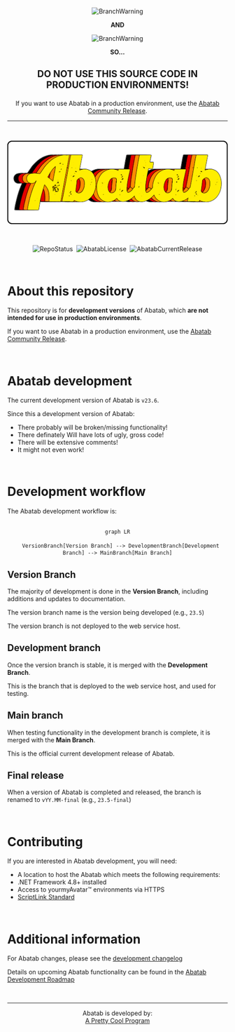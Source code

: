 <div align="center">

  <br>

  ![BranchWarning](https://img.shields.io/badge/WARNING!-THIS%20IS%20BETA%20SOFTWARE-FF160C?style=for-the-badge) 
  
  **AND**
  
  ![BranchWarning](https://img.shields.io/badge/THIS%20IS%20A-DEVELOPMENT%20BRANCH-ffd700?style=for-the-badge)

  **SO...**

  <h2>

  **DO NOT USE THIS SOURCE CODE IN PRODUCTION ENVIRONMENTS!**

  </h2>

  If you want to use Abatab in a production environment, use the [Abatab Community Release](https://github.com/spectrum-health-systems/Abatab-Community-Release).

  ***

  <br>
  
  ![AbatabLogo](./.github/images/logo/app/AbatabLogo.png)

  <br>

  ![RepoStatus](https://img.shields.io/badge/status-Active-brightgreen?style=flat)&nbsp;&nbsp;![AbatabLicense](https://img.shields.io/github/license/spectrum-health-systems/abatab)&nbsp;&nbsp;![AbatabCurrentRelease](https://img.shields.io/github/v/release/spectrum-health-systems/Abatab?style=flat)

</div>

<br>

# About this repository

This repository is for **development versions** of Abatab, which **are not intended for use in production environments**.

If you want to use Abatab in a production environment, use the [Abatab Community Release](https://github.com/spectrum-health-systems/Abatab-Community-Release).

<br>

# Abatab development

The current development version of Abatab is `v23.6`.

Since this a development version of Abatab:

* There probably will be broken/missing functionality!
* There definately Will have lots of ugly, gross code!
* There will be extensive comments!
* It might not even work!



<br>

# Development workflow

The Abatab development workflow is:

<div align="center">

```mermaid

graph LR

  VersionBranch[Version Branch] --> DevelopmentBranch[Development Branch] --> MainBranch[Main Branch]
```

</div>

## Version Branch

The majority of development is done in the **Version Branch**, including additions and updates to documentation.

The version branch name is the version being developed (e.g., `23.5`)

The version branch is not deployed to the web service host.

## Development branch

Once the version branch is stable, it is merged with the **Development Branch**.

This is the branch that is deployed to the web service host, and used for testing.

## Main branch

When testing functionality in the development branch is complete, it is merged with the **Main Branch**.

This is the official current development release of Abatab.

## Final release

When a version of Abatab is completed and released, the branch is renamed to `vYY.MM-final`  (e.g., `23.5-final`)

<br>

# Contributing

If you are interested in Abatab development, you will need:

* A location to host the Abatab which meets the following requirements:
* .NET Framework 4.8+ installed
* Access to yourmyAvatar™ environments via HTTPS
* [ScriptLink Standard](https://github.com/rcskids/ScriptLinkStandard)

<br>

# Additional information

For Abatab changes, please see the [development changelog](./src/docs/doc/CHANGELOG.md)

Details on upcoming Abatab functionality can be found in the [Abatab Development Roadmap](https://github.com/orgs/spectrum-health-systems/projects/25/views/2)

<br>

<div align="center">

***

Abatab is developed by:<br>
[A Pretty Cool Program](https://github.com/APrettyCoolProgram)

</div>
